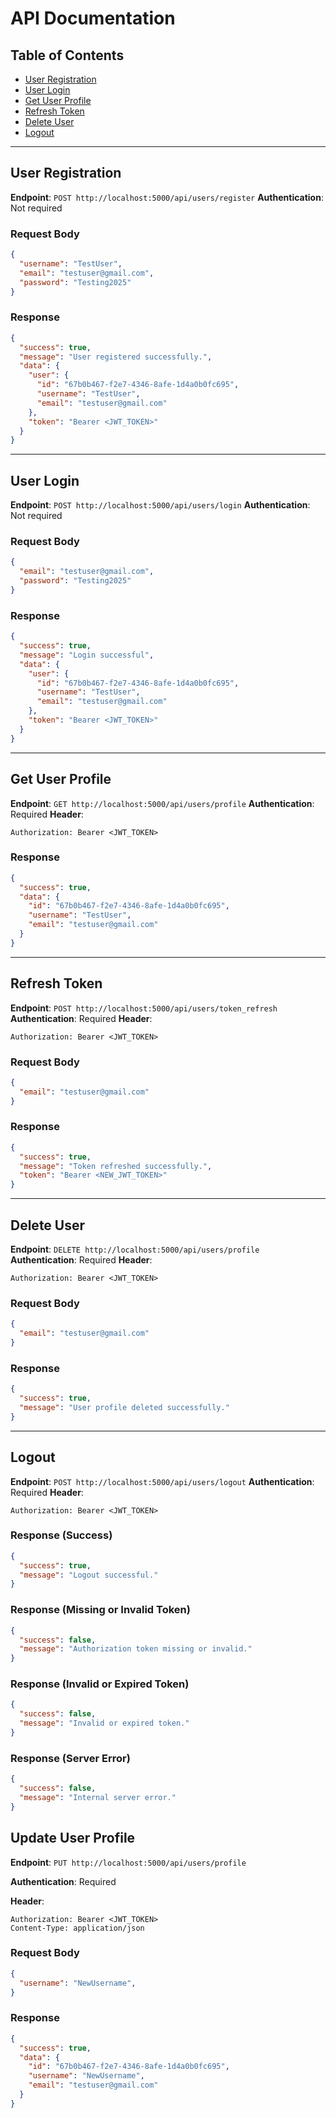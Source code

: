 # API Documentation

## Table of Contents

* [User Registration](#user-registration)
* [User Login](#user-login)
* [Get User Profile](#get-user-profile)
* [Refresh Token](#refresh-token)
* [Delete User](#delete-user)
* [Logout](#logout)

---

## User Registration

**Endpoint**: `POST http://localhost:5000/api/users/register`
**Authentication**: Not required

### Request Body

```json
{
  "username": "TestUser",
  "email": "testuser@gmail.com",
  "password": "Testing2025"
}
```

### Response

```json
{
  "success": true,
  "message": "User registered successfully.",
  "data": {
    "user": {
      "id": "67b0b467-f2e7-4346-8afe-1d4a0b0fc695",
      "username": "TestUser",
      "email": "testuser@gmail.com"
    },
    "token": "Bearer <JWT_TOKEN>"
  }
}
```

---

## User Login

**Endpoint**: `POST http://localhost:5000/api/users/login`
**Authentication**: Not required

### Request Body

```json
{
  "email": "testuser@gmail.com",
  "password": "Testing2025"
}
```

### Response

```json
{
  "success": true,
  "message": "Login successful",
  "data": {
    "user": {
      "id": "67b0b467-f2e7-4346-8afe-1d4a0b0fc695",
      "username": "TestUser",
      "email": "testuser@gmail.com"
    },
    "token": "Bearer <JWT_TOKEN>"
  }
}
```

---

## Get User Profile

**Endpoint**: `GET http://localhost:5000/api/users/profile`
**Authentication**: Required
**Header**:

```
Authorization: Bearer <JWT_TOKEN>
```

### Response

```json
{
  "success": true,
  "data": {
    "id": "67b0b467-f2e7-4346-8afe-1d4a0b0fc695",
    "username": "TestUser",
    "email": "testuser@gmail.com"
  }
}
```

---

## Refresh Token

**Endpoint**: `POST http://localhost:5000/api/users/token_refresh`
**Authentication**: Required
**Header**:

```
Authorization: Bearer <JWT_TOKEN>
```

### Request Body

```json
{
  "email": "testuser@gmail.com"
}
```

### Response

```json
{
  "success": true,
  "message": "Token refreshed successfully.",
  "token": "Bearer <NEW_JWT_TOKEN>"
}
```

---

## Delete User

**Endpoint**: `DELETE http://localhost:5000/api/users/profile`
**Authentication**: Required
**Header**:

```
Authorization: Bearer <JWT_TOKEN>
```

### Request Body

```json
{
  "email": "testuser@gmail.com"
}
```

### Response

```json
{
  "success": true,
  "message": "User profile deleted successfully."
}
```

---

## Logout

**Endpoint**: `POST http://localhost:5000/api/users/logout`
**Authentication**: Required
**Header**:

```
Authorization: Bearer <JWT_TOKEN>
```

### Response (Success)

```json
{
  "success": true,
  "message": "Logout successful."
}
```

### Response (Missing or Invalid Token)

```json
{
  "success": false,
  "message": "Authorization token missing or invalid."
}
```

### Response (Invalid or Expired Token)

```json
{
  "success": false,
  "message": "Invalid or expired token."
}
```

### Response (Server Error)

```json
{
  "success": false,
  "message": "Internal server error."
}
```

## Update User Profile

**Endpoint**: `PUT http://localhost:5000/api/users/profile`

**Authentication**: Required

**Header**:

```
Authorization: Bearer <JWT_TOKEN>
Content-Type: application/json
```

### Request Body

```json
{
  "username": "NewUsername",
}
```

### Response

```json
{
  "success": true,
  "data": {
    "id": "67b0b467-f2e7-4346-8afe-1d4a0b0fc695",
    "username": "NewUsername",
    "email": "testuser@gmail.com"
  }
}
```